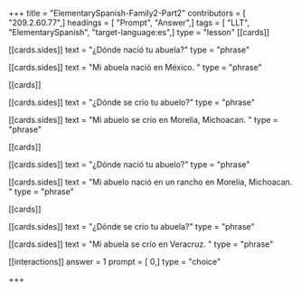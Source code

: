 +++
title = "ElementarySpanish-Family2-Part2"
contributors = [ "209.2.60.77",]
headings = [ "Prompt", "Answer",]
tags = [ "LLT", "ElementarySpanish", "target-language:es",]
type = "lesson"
[[cards]]

[[cards.sides]]
text = "¿Dónde nació tu abuela?"
type = "phrase"

[[cards.sides]]
text = "Mi abuela nació en México. "
type = "phrase"

[[cards]]

[[cards.sides]]
text = "¿Dónde se crío tu abuelo?"
type = "phrase"

[[cards.sides]]
text = "Mi abuelo se crío en Morelia, Michoacan. "
type = "phrase"

[[cards]]

[[cards.sides]]
text = "¿Dónde nació tu abuelo?"
type = "phrase"

[[cards.sides]]
text = "Mi abuelo nació en un rancho en Morelia, Michoacan. "
type = "phrase"

[[cards]]

[[cards.sides]]
text = "¿Dónde se crío tu abuela?"
type = "phrase"

[[cards.sides]]
text = "Mi abuela se crío en Veracruz. "
type = "phrase"

[[interactions]]
answer = 1
prompt = [ 0,]
type = "choice"

+++
